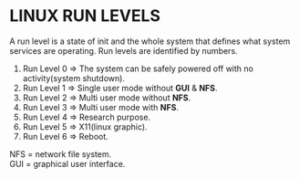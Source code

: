 # LINUX RUN LEVELS
A run level is a state of init and the whole system that defines what system services are operating. 
Run levels are identified by numbers.

1. Run Level 0 => The system can be safely powered off with no activity(system shutdown).
2. Run Level 1 => Single user mode without **GUI** & **NFS**.
3. Run Level 2 => Multi user mode without **NFS**.
4. Run Level 3 => Multi user mode with **NFS**.
5. Run Level 4 => Research purpose.
6. Run Level 5 => X11(linux graphic).
7. Run Level 6 => Reboot.


NFS = network file system.  
GUI = graphical user interface.